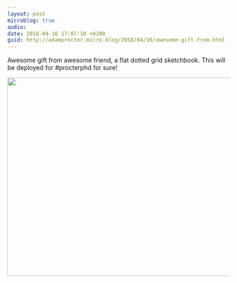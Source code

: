 ```yaml
---
layout: post
microblog: true
audio: 
date: 2018-04-16 17:07:10 +0100
guid: http://adamprocter.micro.blog/2018/04/16/awesome-gift-from.html
---
```

Awesome gift from awesome friend, a flat dotted grid sketchbook. This will be deployed for #procterphd for sure!

<img src="http://discursive.adamprocter.co.uk/uploads/2018/98079f4062.jpg" width="600" height="450" />
